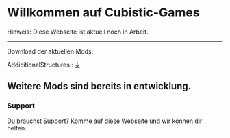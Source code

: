 # Willkommen auf Cubistic-Games

Hinweis: Diese Webseite ist aktuell noch in Arbeit.

----------------
Download der aktuellen Mods:

AddicitionalStructures : [↓](https://dropbox.com/s/6id8finbs7ui2z3/AddictionalStructures%20Alpha%200.1.jar?dl=1)

Weitere Mods sind bereits in entwicklung.
----------------

### Support

Du brauchst Support? Komme auf [diese](https://sneakytime.com/rr) Webseite und wir können dir helfen.
  

